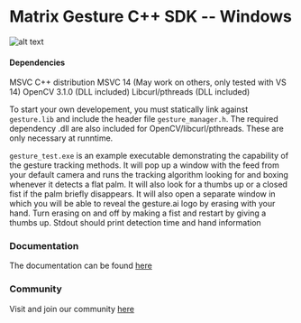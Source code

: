# Matrix Gesture C++ SDK -- Windows
![alt text](https://github.com/matrix-io/matrix-gesture-node-sdk/raw/master/docker/examples/logo.png "Gesture.ai Logo")

#### Dependencies 
MSVC C++ distribution
MSVC 14 (May work on others, only tested with VS 14)
OpenCV 3.1.0 (DLL included)
Libcurl/pthreads (DLL included)

To start your own developement, you must statically link against `gesture.lib` and include the header file `gesture_manager.h`. The required dependency .dll are also included for OpenCV/libcurl/pthreads. These are only necessary at runntime. 

`gesture_test.exe` is an example executable demonstrating the capability of the gesture tracking methods. It will pop up a window with the feed from your default camera and runs the tracking algorithm looking for and boxing whenever it detects a flat palm. It will also look for a thumbs up or a closed fist if the palm briefly disappears. It will also open a separate window in which you will be able to reveal the gesture.ai logo by erasing with your hand. Turn erasing on and off by making a fist and restart by giving a thumbs up. Stdout should print detection time and hand information

### Documentation
The documentation can be found [here](http://gesture.ai/#/develop "Gesture.ai Documentation")

### Community
Visit and join our community [here](http://community.gesture.ai "Gesture.ai Community")
